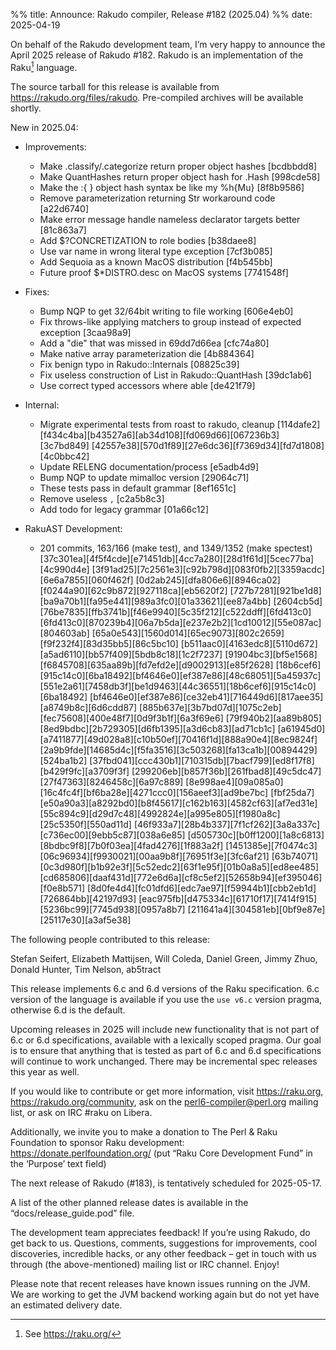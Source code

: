 %% title: Announce: Rakudo compiler, Release #182 (2025.04)
%% date: 2025-04-19

On behalf of the Rakudo development team, I’m very happy to announce the
April 2025 release of Rakudo #182. Rakudo is an implementation of
the Raku[^1] language.

The source tarball for this release is available from
<https://rakudo.org/files/rakudo>.
Pre-compiled archives will be available shortly.

New in 2025.04:

+ Improvements:
   + Make .classify/.categorize return proper object hashes [bcdbbdd8]
   + Make QuantHashes return proper object hash for .Hash [998cde58]
   + Make the :{ } object hash syntax be like my %h{Mu} [8f8b9586]
   + Remove parameterization returning Str workaround code [a22d6740]
   + Make error message handle nameless declarator targets better [81c863a7]
   + Add $?CONCRETIZATION to role bodies [b38daee8]
   + Use var name in wrong literal type exception [7cf3b085]
   + Add Sequoia as a known MacOS distribution [f4b545bb]
   + Future proof $*DISTRO.desc on MacOS systems [7741548f]

+ Fixes:
    + Bump NQP to get 32/64bit writing to file working [606e4eb0]
    + Fix throws-like applying matchers to group instead of expected exception [3caa98a9]
    + Add a "die" that was missed in 69dd7d66ea [cfc74a80]
    + Make native array parameterization die [4b884364]
    + Fix benign typo in Rakudo::Internals [08825c39]
    + Fix useless construction of List in Rakudo::QuantHash [39dc1ab6]
    + Use correct typed accessors where able [de421f79]

+ Internal:
    + Migrate experimental tests from roast to rakudo, cleanup
      [114dafe2][f434c4ba][b43527a6][ab34d108][fd069d66][067236b3][3c7bd849]
      [42557e38][570d1f89][27e6dc36][f7369d34][fd7d1808][4c0bbc42]
    + Update RELENG documentation/process [e5adb4d9]
    + Bump NQP to update mimalloc version [29064c71]
    + These tests pass in default grammar [8ef1651c]
    + Remove useless `,` [c2a5b8c3]
    + Add todo for legacy grammar [01a66c12]

+ RakuAST Development:
    + 201 commits, 163/166 (make test), and 1349/1352 (make spectest)
      [37c301ea][4f5f4cde][e71451db][4cc7a280][28d1f61d][5cec77ba][4c990d4e]
      [3f91ad25][7c2561e3][c92b798d][083f0fb2][3359acdc][6e6a7855][060f462f]
      [0d2ab245][dfa806e6][8946ca02][f0244a90][62c9b872][927118ca][eb5620f2]
      [727b7281][921be1d8][ba9a70b1][fa95e441][989a3fc0][01a33621][ee87a4bb]
      [2604cb5d][76be7835][ffb3741b][f46e9940][5c35f212][c522ddff][6fd413c0]
      [6fd413c0][870239b4][06a7b5da][e237e2b2][1cd10012][55e087ac][804603ab]
      [65a0e543][1560d014][65ec9073][802c2659][f9f232f4][83d35bb5][86c5bc10]
      [b511aac0][4163edc8][5110d672][a5ad6110][bb57f409][5bdb8c18][1c2f7237]
      [91904bc3][bf5e1568][f6845708][635aa89b][fd7efd2e][d9002913][e85f2628]
      [18b6cef6][915c14c0][6ba18492][bf4646e0][ef387e86][48c68051][5a45937c]
      [551e2a61][7458db3f][be1d9463][44c36551][18b6cef6][915c14c0][6ba18492]
      [bf4646e0][ef387e86][ce32eb41][716449d6][817aee35][a8749b8c][6d6cdd87]
      [885b637e][3b7bd07d][1075c2eb][fec75608][400e48f7][0d9f3b1f][6a3f69e6]
      [79f940b2][aa89b805][8ed9bdbc][2b729305][d6fb1395][a3d6cb83][ad71cb1c]
      [a61945d0][a7411877][49d028a8][c10b50ef][70416f1d][888a90e4][8ec9824f]
      [2a9b9fde][14685d4c][f5fa3516][3c503268][fa13ca1b][00894429][524ba1b2]
      [37fbd041][ccc430b1][710315db][7bacf799][ed8f17f8][b429f9fc][a3709f3f]
      [299206eb][b857f36b][261fbad8][49c5dc47][27f47363][8246458c][6a97c889]
      [8e998ae4][09a085a0][16c4fc4f][bf6ba28e][4271ccc0][156aeef3][ad9be7bc]
      [fbf25da7][e50a90a3][a8292bd0][b8f45617][c162b163][4582cf63][af7ed31e]
      [55c894c9][d29d7c48][4992824e][a995e805][f1980a8c][25c5350f][550ad11d]
      [46f933a7][28b4b337][7f1cf262][3a8a337c][c736ec00][9ebb5c87][038a6e85]
      [d505730c][b0ff1200][1a8c6813][8bdbc9f8][7b0f03ea][4fad4276][1f883a2f]
      [1451385e][7f0474c3][06c96934][f9930021][00aa9b8f][76951f3e][3fc6af21]
      [63b74071][0c3d980f][b1b92e3f][5c52edc2][63f1e95f][01b0a8a5][ed8ee485]
      [cd685806][daaf431d][772e6d6a][cf8c5ef2][52658b94][ef395046][f0e8b571]
      [8d0fe4d4][fc01dfd6][edc7ae97][f59944b1][cbb2eb1d][726864bb][42197d93]
      [eac975fb][d475334c][61710f17][7414f915][5236bc99][7745d938][0957a8b7]
      [211641a4][304581eb][0bf9e87e][25117e30][a3af5e38]


The following people contributed to this release:

Stefan Seifert, Elizabeth Mattijsen, Will Coleda, Daniel Green, Jimmy Zhuo,
Donald Hunter, Tim Nelson, ab5tract

This release implements 6.c and 6.d versions of the Raku specification.
6.c version of the language is available if you use the `use v6.c`
version pragma, otherwise 6.d is the default.

Upcoming releases in 2025 will include new functionality that is not
part of 6.c or 6.d specifications, available with a lexically scoped
pragma. Our goal is to ensure that anything that is tested as part of
6.c and 6.d specifications will continue to work unchanged. There may
be incremental spec releases this year as well.

If you would like to contribute or get more information, visit
<https://raku.org>, <https://rakudo.org/community>, ask on the
<perl6-compiler@perl.org> mailing list, or ask on IRC #raku on Libera.

Additionally, we invite you to make a donation to The Perl & Raku Foundation
to sponsor Raku development: <https://donate.perlfoundation.org/>
(put “Raku Core Development Fund” in the ‘Purpose’ text field)

The next release of Rakudo (#183), is tentatively scheduled for 2025-05-17.

A list of the other planned release dates is available in the
“docs/release_guide.pod” file.

The development team appreciates feedback! If you’re using Rakudo, do
get back to us. Questions, comments, suggestions for improvements, cool
discoveries, incredible hacks, or any other feedback – get in touch with
us through (the above-mentioned) mailing list or IRC channel. Enjoy!

Please note that recent releases have known issues running on the JVM.
We are working to get the JVM backend working again but do not yet have
an estimated delivery date.

[^1]: See <https://raku.org/>
